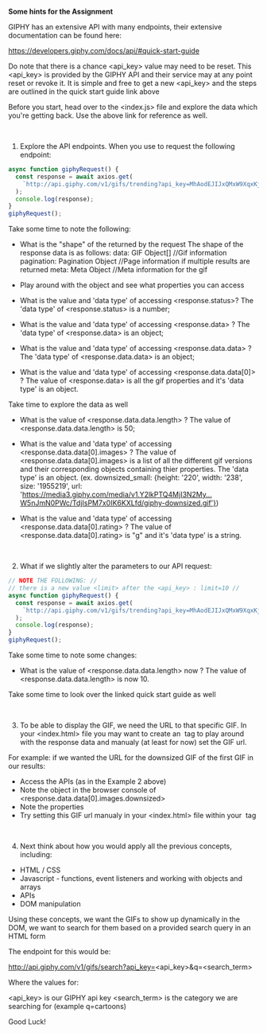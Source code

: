**Some hints for the Assignment**

GIPHY has an extensive API with many endpoints, their extensive documentation can be found here:

https://developers.giphy.com/docs/api/#quick-start-guide

Do note that there is a chance <api_key> value may need to be reset. This <api_key> is provided by the GIPHY API and their service may at any point reset or revoke it.
It is simple and free to get a new <api_key> and the steps are outlined in the quick start guide link above

Before you start, head over to the <index.js> file and explore the data which you're getting back. Use the above link for reference as well.

<br/>

1. Explore the API endpoints. When you use <axios> to request the following endpoint:

```js
async function giphyRequest() {
  const response = await axios.get(
    `http://api.giphy.com/v1/gifs/trending?api_key=MhAodEJIJxQMxW9XqxKjyXfNYdLoOIym`
  );
  console.log(response);
}
giphyRequest();
```

Take some time to note the following:

- What is the "shape" of the <data> returned by the <axios> request
  The shape of the response data is as follows:
  data: GIF Object[] //Gif information
  pagination: Pagination Object //Page information if multiple results are returned
  meta: Meta Object //Meta information for the gif

- Play around with the object and see what properties you can access
- What is the value and 'data type' of accessing <response.status>?
  The 'data type' of <response.status> is a number;

- What is the value and 'data type' of accessing <response.data> ?
  The 'data type' of <response.data> is an object;

- What is the value and 'data type' of accessing <response.data.data> ?
  The 'data type' of <response.data.data> is an object;

- What is the value and 'data type' of accessing <response.data.data[0]> ?
  The value of <response.data> is all the gif properties and it's 'data type' is an object.

Take time to explore the data as well

- What is the value of <response.data.data.length> ?
  The value of <response.data.data.length> is 50;

- What is the value and 'data type' of accessing <response.data.data[0].images> ?
  The value of <response.data.data[0].images> is a list of all the different gif versions and their
  corresponding objects containing thier properties. The 'data type' is an object. (ex. downsized_small: {height: '220', width: '238', size: '1955219', url: 'https://media3.giphy.com/media/v1.Y2lkPTQ4MjI3N2My…W5nJmN0PWc/TdjIsPM7x0IK6KXLfd/giphy-downsized.gif'})

- What is the value and 'data type' of accessing <response.data.data[0].rating> ?
  The value of <response.data.data[0].rating> is "g" and it's 'data type' is a string.

<br/>

2. What if we slightly alter the parameters to our API request:

```js
// NOTE THE FOLLOWING: //
// there is a new value <limit> after the <api_key> : limit=10 //
async function giphyRequest() {
  const response = await axios.get(
    `http://api.giphy.com/v1/gifs/trending?api_key=MhAodEJIJxQMxW9XqxKjyXfNYdLoOIym&limit=10`
  );
  console.log(response);
}
giphyRequest();
```

Take some time to note some changes:

- What is the value of <response.data.data.length> now ?
  The value of <response.data.data.length> is now 10.

Take some time to look over the linked quick start guide as well

<br/>

3. To be able to display the GIF, we need the URL to that specific GIF. In your <index.html> file you may want to create an <img> tag to play around with the response data and manualy (at least for now) set the GIF url.

For example: if we wanted the URL for the downsized GIF of the first GIF in our results:

- Access the APIs (as in the Example 2 above)
- Note the object in the browser console of <response.data.data[0].images.downsized>
- Note the <height> <size> <width> <url> properties
- Try setting this GIF url manualy in your <index.html> file within your <img> tag

<br/>

4. Next think about how you would apply all the previous concepts, including:

- HTML / CSS
- Javascript - functions, event listeners and working with objects and arrays
- APIs
- DOM manipulation

Using these concepts, we want the GIFs to show up dynamically in the DOM, we want to search for them based on a provided search query in an HTML form

The endpoint for this would be:

http://api.giphy.com/v1/gifs/search?api_key=<api_key>&q=<search_term>

Where the values for:

<api_key> is our GIPHY api key
<search_term> is the category we are searching for (example q=cartoons)

Good Luck!

